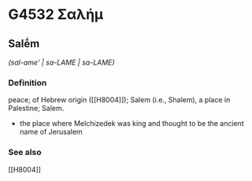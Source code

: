 # G4532 Σαλήμ

## Salḗm

_(sal-ame' | sa-LAME | sa-LAME)_

### Definition

peace; of Hebrew origin ([[H8004]]); Salem (i.e., Shalem), a place in Palestine; Salem.

- the place where Melchizedek was king and thought to be the ancient name of Jerusalem

### See also

[[H8004]]

